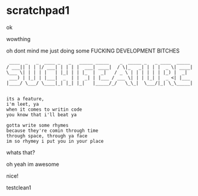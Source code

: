 scratchpad1
===========

ok

wowthing


oh dont mind me just doing some FUCKING DEVELOPMENT BITCHES


     ____  _   _  ____ _   _   _____ _____    _  _____ _   _ ____  _____ 
    / ___|| | | |/ ___| | | | |  ___| ____|  / \|_   _| | | |  _ \| ____|
    \___ \| | | | |   | |_| | | |_  |  _|   / _ \ | | | | | | |_) |  _|  
     ___) | |_| | |___|  _  | |  _| | |___ / ___ \| | | |_| |  _ <| |___ 
    |____/ \___/ \____|_| |_| |_|   |_____/_/   \_\_|  \___/|_| \_\_____|
                                                                     

    its a feature,
    i'm leet, ya
    when it comes to writin code
    you know that i'll beat ya

    gotta write some rhymes
    because they're comin through time
    through space, through ya face
    im so rhymey i put you in your place


whats that?

oh yeah im awesome


nice!


testclean1
